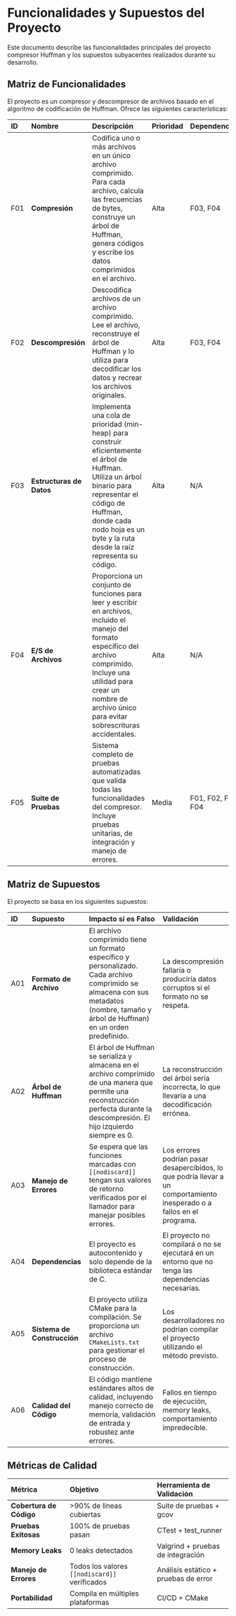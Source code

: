 # Funcionalidades y Supuestos del Proyecto

Este documento describe las funcionalidades principales del proyecto compresor Huffman y los supuestos subyacentes realizados durante su desarrollo.

## Matriz de Funcionalidades

El proyecto es un compresor y descompresor de archivos basado en el algoritmo de codificación de Huffman. Ofrece las siguientes características:

| ID | Nombre | Descripción | Prioridad | Dependencias |
| :-- | :--- | :--- | :--- | :--- |
| F01 | **Compresión** | Codifica uno o más archivos en un único archivo comprimido. Para cada archivo, calcula las frecuencias de bytes, construye un árbol de Huffman, genera códigos y escribe los datos comprimidos en el archivo. | Alta | F03, F04 |
| F02 | **Descompresión** | Descodifica archivos de un archivo comprimido. Lee el archivo, reconstruye el árbol de Huffman y lo utiliza para decodificar los datos y recrear los archivos originales. | Alta | F03, F04 |
| F03 | **Estructuras de Datos** | Implementa una cola de prioridad (min-heap) para construir eficientemente el árbol de Huffman. Utiliza un árbol binario para representar el código de Huffman, donde cada nodo hoja es un byte y la ruta desde la raíz representa su código. | Alta | N/A |
| F04 | **E/S de Archivos** | Proporciona un conjunto de funciones para leer y escribir en archivos, incluido el manejo del formato específico del archivo comprimido. Incluye una utilidad para crear un nombre de archivo único para evitar sobrescrituras accidentales. | Alta | N/A |
| F05 | **Suite de Pruebas** | Sistema completo de pruebas automatizadas que valida todas las funcionalidades del compresor. Incluye pruebas unitarias, de integración y manejo de errores. | Media | F01, F02, F03, F04 |

## Matriz de Supuestos

El proyecto se basa en los siguientes supuestos:

| ID | Supuesto | Impacto si es Falso | Validación |
| :-- | :--- | :--- | :--- |
| A01 | **Formato de Archivo** | El archivo comprimido tiene un formato específico y personalizado. Cada archivo comprimido se almacena con sus metadatos (nombre, tamaño y árbol de Huffman) en un orden predefinido. | La descompresión fallaría o produciría datos corruptos si el formato no se respeta. | Pruebas unitarias que verifiquen la correcta lectura y escritura del formato de archivo (`test_io_tool.c`, `test_integration.c`). |
| A02 | **Árbol de Huffman** | El árbol de Huffman se serializa y almacena en el archivo comprimido de una manera que permite una reconstrucción perfecta durante la descompresión. El hijo izquierdo siempre es 0. | La reconstrucción del árbol sería incorrecta, lo que llevaría a una decodificación errónea. | Pruebas de compresión y descompresión de archivos de muestra para garantizar la integridad de los datos (`test_huffman.c`, `test_compress.c`). |
| A03 | **Manejo de Errores** | Se espera que las funciones marcadas con `[[nodiscard]]` tengan sus valores de retorno verificados por el llamador para manejar posibles errores. | Los errores podrían pasar desapercibidos, lo que podría llevar a un comportamiento inesperado o a fallos en el programa. | Revisiones de código y análisis estático para asegurar que los valores de retorno se manejan adecuadamente. Pruebas específicas de manejo de errores en todos los módulos de prueba. |
| A04 | **Dependencias** | El proyecto es autocontenido y solo depende de la biblioteca estándar de C. | El proyecto no compilará o no se ejecutará en un entorno que no tenga las dependencias necesarias. | El proyecto se compila y ejecuta correctamente utilizando solo un compilador de C estándar. Verificado en la suite de pruebas de integración. |
| A05 | **Sistema de Construcción** | El proyecto utiliza CMake para la compilación. Se proporciona un archivo `CMakeLists.txt` para gestionar el proceso de construcción. | Los desarrolladores no podrían compilar el proyecto utilizando el método previsto. | El proyecto se compila y construye correctamente utilizando los comandos de CMake. Incluye targets para todas las pruebas. |
| A06 | **Calidad del Código** | El código mantiene estándares altos de calidad, incluyendo manejo correcto de memoria, validación de entrada y robustez ante errores. | Fallos en tiempo de ejecución, memory leaks, comportamiento impredecible. | Suite completa de pruebas automatizadas que cubren funcionalidad, manejo de errores, casos extremos y gestión de memoria (`tests/` directorio completo). |

## Métricas de Calidad

| Métrica | Objetivo | Herramienta de Validación |
| :--- | :--- | :--- |
| **Cobertura de Código** | >90% de líneas cubiertas | Suite de pruebas + gcov |
| **Pruebas Exitosas** | 100% de pruebas pasan | CTest + test_runner |
| **Memory Leaks** | 0 leaks detectados | Valgrind + pruebas de integración |
| **Manejo de Errores** | Todos los valores `[[nodiscard]]` verificados | Análisis estático + pruebas de error |
| **Portabilidad** | Compila en múltiples plataformas | CI/CD + CMake |
